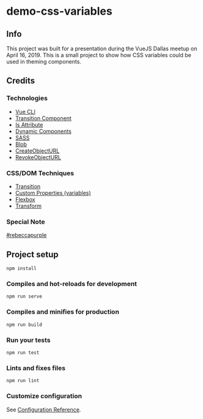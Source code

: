 # demo-css-variables

## Info
This project was built for a presentation during the VueJS Dallas meetup on April 16, 2019. This is a small project to show how CSS variables could be used in theming components.

## Credits
### Technologies
* [Vue CLI](https://cli.vuejs.org/)
* [Transition Component](https://vuejs.org/v2/api/#transition)
* [Is Attribute](https://vuejs.org/v2/api/#is)
* [Dynamic Components](https://vuejs.org/v2/guide/components.html#Dynamic-Components)
* [SASS](http://sass-lang.com/)
* [Blob](https://developer.mozilla.org/en-US/docs/Web/API/Blob)
* [CreateObjectURL](https://developer.mozilla.org/en-US/docs/Web/API/URL/createObjectURL)
* [RevokeObjectURL](https://developer.mozilla.org/en-US/docs/Web/API/URL/revokeObjectURL)

### CSS/DOM Techniques
* [Transition](https://developer.mozilla.org/en-US/docs/Web/CSS/transition)
* [Custom Properties (variables)](https://developer.mozilla.org/en-US/docs/Web/CSS/--*)
* [Flexbox](https://developer.mozilla.org/en-US/docs/Glossary/Flexbox)
* [Transform](https://developer.mozilla.org/en-US/docs/Web/CSS/transform)

### Special Note
[#rebeccapurple](https://meyerweb.com/eric/thoughts/2014/06/19/rebeccapurple/)

## Project setup
```
npm install
```

### Compiles and hot-reloads for development
```
npm run serve
```

### Compiles and minifies for production
```
npm run build
```

### Run your tests
```
npm run test
```

### Lints and fixes files
```
npm run lint
```

### Customize configuration
See [Configuration Reference](https://cli.vuejs.org/config/).
